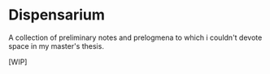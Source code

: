 Dispensarium
=============

A collection of preliminary notes and prelogmena to which i couldn't devote space in my master's thesis.

[WIP]
